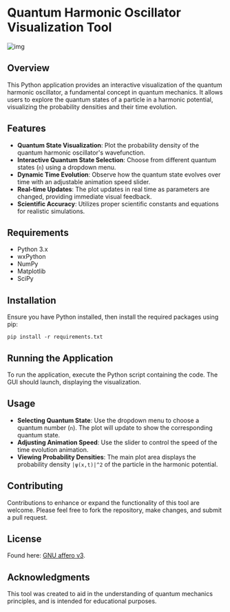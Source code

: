 
# Quantum Harmonic Oscillator Visualization Tool
![img](https://github.com/LoQiseaking69/QHO/blob/main/IMG_7503.PNG)

## Overview
This Python application provides an interactive visualization of the quantum harmonic oscillator, a fundamental concept in quantum mechanics. It allows users to explore the quantum states of a particle in a harmonic potential, visualizing the probability densities and their time evolution.

## Features
- **Quantum State Visualization**: Plot the probability density of the quantum harmonic oscillator's wavefunction.
- **Interactive Quantum State Selection**: Choose from different quantum states (`n`) using a dropdown menu.
- **Dynamic Time Evolution**: Observe how the quantum state evolves over time with an adjustable animation speed slider.
- **Real-time Updates**: The plot updates in real time as parameters are changed, providing immediate visual feedback.
- **Scientific Accuracy**: Utilizes proper scientific constants and equations for realistic simulations.

## Requirements
- Python 3.x
- wxPython
- NumPy
- Matplotlib
- SciPy

## Installation
Ensure you have Python installed, then install the required packages using pip:
```
pip install -r requirements.txt
```

## Running the Application
To run the application, execute the Python script containing the code. The GUI should launch, displaying the visualization.

## Usage
- **Selecting Quantum State**: Use the dropdown menu to choose a quantum number (`n`). The plot will update to show the corresponding quantum state.
- **Adjusting Animation Speed**: Use the slider to control the speed of the time evolution animation.
- **Viewing Probability Densities**: The main plot area displays the probability density `|ψ(x,t)|^2` of the particle in the harmonic potential.

## Contributing
Contributions to enhance or expand the functionality of this tool are welcome. Please feel free to fork the repository, make changes, and submit a pull request.

## License
Found here: [GNU affero v3](https://opensource.org/licenses/MIT).

## Acknowledgments
This tool was created to aid in the understanding of quantum mechanics principles, and is intended for educational purposes.
